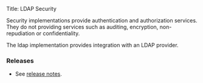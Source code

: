 Title: LDAP Security

Security implementations provide authentication and authorization services. They do not providing services such as auditing, encryption, non-repudiation or confidentiality.

The ldap implementation provides integration with an LDAP provider.

### Releases

- See [release notes](release-notes/about.html).
